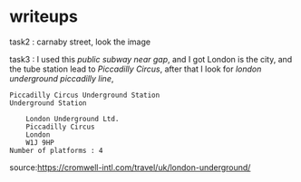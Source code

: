 # writeups

task2 : carnaby street, look the image

task3 :  I used this *public subway near gap*, and I got
London is the city, and the tube station lead to *Piccadilly Circus*, after that
I look for *london underground piccadilly line*,

```
Piccadilly Circus Underground Station
Underground Station

    London Underground Ltd.
    Piccadilly Circus
    London
    W1J 9HP
Number of platforms : 4
```
source:https://cromwell-intl.com/travel/uk/london-underground/
